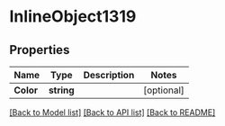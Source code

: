 # InlineObject1319

## Properties

Name | Type | Description | Notes
------------ | ------------- | ------------- | -------------
**Color** | **string** |  | [optional] 

[[Back to Model list]](../README.md#documentation-for-models) [[Back to API list]](../README.md#documentation-for-api-endpoints) [[Back to README]](../README.md)


